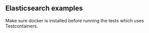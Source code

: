 ## Elasticsearch examples

Make sure docker is installed before running the tests which uses Testcontainers.